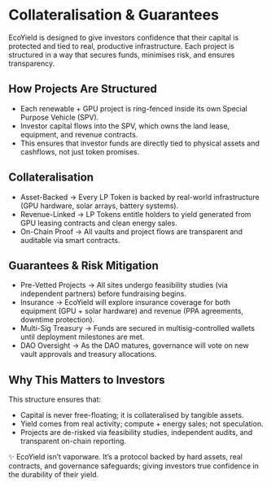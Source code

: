 # Collateralisation & Guarantees

EcoYield is designed to give investors confidence that their capital is
protected and tied to real, productive infrastructure. Each project is
structured in a way that secures funds, minimises risk, and ensures
transparency.

## How Projects Are Structured

- Each renewable + GPU project is ring-fenced inside its own Special
Purpose Vehicle (SPV).
- Investor capital flows into the SPV, which owns the land lease,
equipment, and revenue contracts.
- This ensures that investor funds are directly tied to physical assets
and cashflows, not just token promises.

## Collateralisation

- Asset-Backed → Every LP Token is backed by real-world infrastructure
(GPU hardware, solar arrays, battery systems).
- Revenue-Linked → LP Tokens entitle holders to yield generated from GPU
leasing contracts and clean energy sales.
- On-Chain Proof → All vaults and project flows are transparent and
auditable via smart contracts.

## Guarantees & Risk Mitigation

- Pre-Vetted Projects → All sites undergo feasibility studies (via
independent partners) before fundraising begins.
- Insurance → EcoYield will explore insurance coverage for both
equipment (GPU + solar hardware) and revenue (PPA agreements, downtime
protection).
- Multi-Sig Treasury → Funds are secured in multisig-controlled wallets
until deployment milestones are met.
- DAO Oversight → As the DAO matures, governance will vote on new vault
approvals and treasury allocations.

## Why This Matters to Investors

This structure ensures that:
- Capital is never free-floating; it is collateralised by tangible
assets.
- Yield comes from real activity; compute + energy sales; not
speculation.
- Projects are de-risked via feasibility studies, independent audits,
and transparent on-chain reporting.

✨ EcoYield isn’t vaporware. It’s a protocol backed by hard assets, real
contracts, and governance safeguards; giving investors true confidence
in the durability of their yield.
